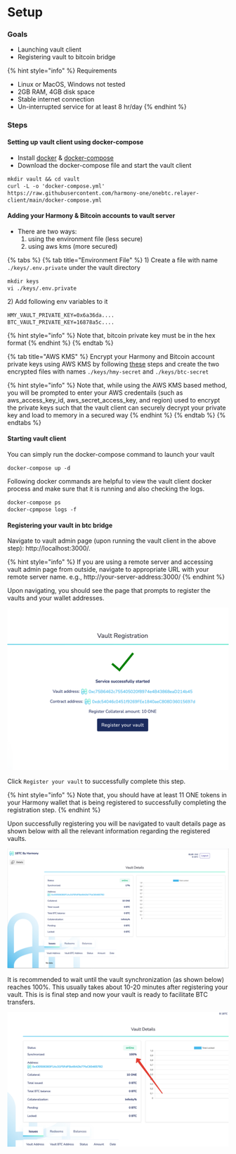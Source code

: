 # Setup

### Goals

* Launching vault client&#x20;
* Registering vault to bitcoin bridge

{% hint style="info" %}
Requirements

* Linux or MacOS, Windows not tested
* 2GB RAM, 4GB disk space
* Stable internet connection
* Un-interrupted service for at least 8 hr/day
{% endhint %}

### Steps

#### Setting up vault client using docker-compose

* Install [docker](https://docs.docker.com/engine/install/) & [docker-compose](https://docs.docker.com/compose/install/)&#x20;
* Download the docker-compose file and start the vault client

```
mkdir vault && cd vault
curl -L -o 'docker-compose.yml' https://raw.githubusercontent.com/harmony-one/onebtc.relayer-client/main/docker-compose.yml
```

#### Adding your Harmony & Bitcoin accounts to vault server

* There are two ways:&#x20;
  1. using the environment file (less secure)
  2. using aws kms (more secured)

{% tabs %}
{% tab title="Environment File" %}
1\) Create a file with name `./keys/.env.private` under the vault directory&#x20;

```
mkdir keys
vi ./keys/.env.private
```

2\) Add following env variables to it

```
HMY_VAULT_PRIVATE_KEY=0x6a36da....
BTC_VAULT_PRIVATE_KEY=16878a5c....
```

{% hint style="info" %}
Note that, bitcoin private key must be in the hex format
{% endhint %}
{% endtab %}

{% tab title="AWS KMS" %}
Encrypt your Harmony and Bitcoin account private keys using AWS KMS by following [these](https://docs.aws.amazon.com/cli/latest/reference/kms/encrypt.html) steps and create the two encrypted files with names `./keys/hmy-secret` and `./keys/btc-secret`

{% hint style="info" %}
Note that, while using the AWS KMS based method, you will be prompted to enter your AWS credentails (such as aws\_access\_key\_id, aws\_secret\_access\_key, and region) used to encrypt the private keys such that the vault client can securely decrypt your private key and load to memory in a secured way
{% endhint %}
{% endtab %}
{% endtabs %}

#### Starting vault client

You can simply run the docker-compose command to launch your vault

```
docker-compose up -d
```

Following docker commands are helpful to view the vault client docker process and make sure that it is running and also checking the logs.

```
docker-compose ps
docker-cpmpose logs -f
```

#### Registering your vault in btc bridge

Navigate to vault admin page (upon running the vault client in the above step): http://localhost:3000/.&#x20;

{% hint style="info" %}
If you are using a remote server and accessing vault admin page from outside, navigate to appropriate URL with your remote server name. e.g., http://your-server-address:3000/
{% endhint %}

Upon navigating, you should see the page that prompts to register the vaults and your wallet addresses.

![](<../../../.gitbook/assets/Untitled-3 (1).png>)

Click `Register your vault` to successfully complete this step.&#x20;

{% hint style="info" %}
Note that, you should have at least 11 ONE tokens in your Harmony wallet that is being registered to successfully completing the registration step.
{% endhint %}

Upon successfully registering you will be navigated to vault details page as shown below with all the relevant information regarding the registered vaults.

![](../../../.gitbook/assets/Untitled-4.png)

It is recommended to wait until the vault synchronization (as shown below) reaches 100%. This usually takes about 10-20 minutes after registering your vault. This is is final step and now your vault is ready to facilitate BTC transfers.

![](../../../.gitbook/assets/Untitled-5.png)





